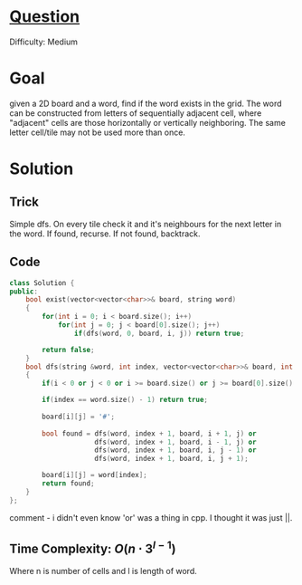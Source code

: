 # [Question](https://leetcode.com/problems/word-search/)
Difficulty: Medium 
# Goal
given a 2D board and a word, find if the word exists in the grid. The word can be constructed from letters of sequentially adjacent cell, where "adjacent" cells are those horizontally or vertically neighboring. The same letter cell/tile may not be used more than once.
# Solution
## Trick
Simple dfs. On every tile check it and it's neighbours for the next letter in the word. If found, recurse. If not found, backtrack.
## Code
```cpp
class Solution {
public:
    bool exist(vector<vector<char>>& board, string word) 
    {
        for(int i = 0; i < board.size(); i++)
            for(int j = 0; j < board[0].size(); j++)
                if(dfs(word, 0, board, i, j)) return true;

        return false;
    }
    bool dfs(string &word, int index, vector<vector<char>>& board, int i, int j)
    {
        if(i < 0 or j < 0 or i >= board.size() or j >= board[0].size() or board[i][j] != word[index]) return false;

        if(index == word.size() - 1) return true;
        
        board[i][j] = '#';
        
        bool found = dfs(word, index + 1, board, i + 1, j) or
                     dfs(word, index + 1, board, i - 1, j) or
                     dfs(word, index + 1, board, i, j - 1) or 
                     dfs(word, index + 1, board, i, j + 1);

        board[i][j] = word[index];
        return found;
    }
};
```
comment - i didn't even know 'or' was a thing in cpp. I thought it was just ||. 
## Time Complexity: $O(n\cdot 3^{l-1})$
Where n is number of cells and l is length of word.